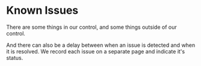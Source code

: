 # Known Issues
There are some things in our control, and some things outside of our control.

And there can also be a delay between when an issue is detected and when it is resolved.
We record each issue on a separate page and indicate it's status.

